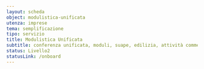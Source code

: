 ```yaml
---
layout: scheda
object: modulistica-unificata
utenza: imprese
tema: semplificazione
tipo: servizio
title: Modulistica Unificata
subtitle: conferenza unificata, moduli, suape, edilizia, attività commerciali e assimilate
status: Livello2
statusLink: /onboard
---
```

